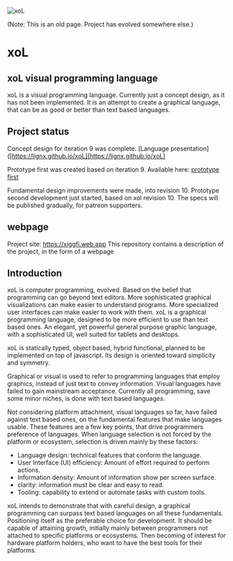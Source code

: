 ![xoL](https://lignx.github.io/xoL/img/xol01.svg)

(Note: This is an old page. Project has evolved somewhere else.)

# xoL

## xoL visual programming language

xoL is a visual programming language. Currently just a concept design, as it has not been implemented. It is an attempt to create a graphical language, that can be as good or better than text based languages.

## Project status

Concept design for iteration 9 was complete. [Language presentation]([https://lignx.github.io/xoL](https://lignx.github.io/xoL)

Prototype first was created based on iteration 9. Available here: [prototype first](https://lignx.github.io/xra9)

Fundamental design improvements were made, into revision 10. Prototype second development just started, based on xol revision 10. The specs will be published gradually, for patreon supporters.

## webpage

Project site: https://xiggfi.web.app
This repository contains a description of the project, in the form of a webpage

## Introduction

xoL is computer programming, evolved. Based on the belief that programming can go beyond text editors. More sophisticated graphical visualizations can make easier to understand programs. More specialized user interfaces can make easier to work with them. xoL is a graphical programming language, designed to be more efficient to use than text based ones. An elegant, yet powerful general purpose graphic language, with a sophisticated UI, well suited for tablets and desktops.

xoL is statically typed, object based, hybrid functional, planned to be implemented on top of javascript. Its design is oriented toward simplicity and symmetry.

Graphical or visual is used to refer to programming languages that employ graphics, instead of just text to convey information. Visual languages have failed to gain mainstream acceptance. Currently all programming, save some minor niches, is done with text based languages.

Not considering platform attachment, visual languages so far, have failed against text based ones, on the fundamental features that make languages usable. These features are a few key points, that drive programmers preference of languages. When language selection is not forced by the platform or ecosystem, selection is driven mainly by these factors:

* Language design: technical features that conform the language.
* User Interface (UI) efficiency: Amount of effort required to perform actions.
* Information density: Amount of information show per screen surface.
* clarity: information must be clear and easy to read.
* Tooling: capability to extend or automate tasks with custom tools.

xoL intends to demonstrate that with careful design, a graphical programming can surpass text based languages on all these fundamentals. Positioning itself as the preferable choice for development. It should be capable of attaining growth, initially mainly between programmers not attached to specific platforms or ecosystems. Then becoming of interest for hardware platform holders, who want to have the best tools for their platforms.
